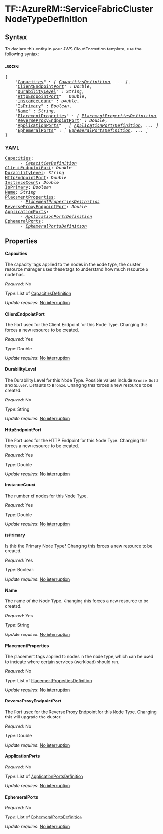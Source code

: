 # TF::AzureRM::ServiceFabricCluster NodeTypeDefinition

## Syntax

To declare this entity in your AWS CloudFormation template, use the following syntax:

### JSON

<pre>
{
    "<a href="#capacities" title="Capacities">Capacities</a>" : <i>[ <a href="capacitiesdefinition.md">CapacitiesDefinition</a>, ... ]</i>,
    "<a href="#clientendpointport" title="ClientEndpointPort">ClientEndpointPort</a>" : <i>Double</i>,
    "<a href="#durabilitylevel" title="DurabilityLevel">DurabilityLevel</a>" : <i>String</i>,
    "<a href="#httpendpointport" title="HttpEndpointPort">HttpEndpointPort</a>" : <i>Double</i>,
    "<a href="#instancecount" title="InstanceCount">InstanceCount</a>" : <i>Double</i>,
    "<a href="#isprimary" title="IsPrimary">IsPrimary</a>" : <i>Boolean</i>,
    "<a href="#name" title="Name">Name</a>" : <i>String</i>,
    "<a href="#placementproperties" title="PlacementProperties">PlacementProperties</a>" : <i>[ <a href="placementpropertiesdefinition.md">PlacementPropertiesDefinition</a>, ... ]</i>,
    "<a href="#reverseproxyendpointport" title="ReverseProxyEndpointPort">ReverseProxyEndpointPort</a>" : <i>Double</i>,
    "<a href="#applicationports" title="ApplicationPorts">ApplicationPorts</a>" : <i>[ <a href="applicationportsdefinition.md">ApplicationPortsDefinition</a>, ... ]</i>,
    "<a href="#ephemeralports" title="EphemeralPorts">EphemeralPorts</a>" : <i>[ <a href="ephemeralportsdefinition.md">EphemeralPortsDefinition</a>, ... ]</i>
}
</pre>

### YAML

<pre>
<a href="#capacities" title="Capacities">Capacities</a>: <i>
      - <a href="capacitiesdefinition.md">CapacitiesDefinition</a></i>
<a href="#clientendpointport" title="ClientEndpointPort">ClientEndpointPort</a>: <i>Double</i>
<a href="#durabilitylevel" title="DurabilityLevel">DurabilityLevel</a>: <i>String</i>
<a href="#httpendpointport" title="HttpEndpointPort">HttpEndpointPort</a>: <i>Double</i>
<a href="#instancecount" title="InstanceCount">InstanceCount</a>: <i>Double</i>
<a href="#isprimary" title="IsPrimary">IsPrimary</a>: <i>Boolean</i>
<a href="#name" title="Name">Name</a>: <i>String</i>
<a href="#placementproperties" title="PlacementProperties">PlacementProperties</a>: <i>
      - <a href="placementpropertiesdefinition.md">PlacementPropertiesDefinition</a></i>
<a href="#reverseproxyendpointport" title="ReverseProxyEndpointPort">ReverseProxyEndpointPort</a>: <i>Double</i>
<a href="#applicationports" title="ApplicationPorts">ApplicationPorts</a>: <i>
      - <a href="applicationportsdefinition.md">ApplicationPortsDefinition</a></i>
<a href="#ephemeralports" title="EphemeralPorts">EphemeralPorts</a>: <i>
      - <a href="ephemeralportsdefinition.md">EphemeralPortsDefinition</a></i>
</pre>

## Properties

#### Capacities

The capacity tags applied to the nodes in the node type, the cluster resource manager uses these tags to understand how much resource a node has.

_Required_: No

_Type_: List of <a href="capacitiesdefinition.md">CapacitiesDefinition</a>

_Update requires_: [No interruption](https://docs.aws.amazon.com/AWSCloudFormation/latest/UserGuide/using-cfn-updating-stacks-update-behaviors.html#update-no-interrupt)

#### ClientEndpointPort

The Port used for the Client Endpoint for this Node Type. Changing this forces a new resource to be created.

_Required_: Yes

_Type_: Double

_Update requires_: [No interruption](https://docs.aws.amazon.com/AWSCloudFormation/latest/UserGuide/using-cfn-updating-stacks-update-behaviors.html#update-no-interrupt)

#### DurabilityLevel

The Durability Level for this Node Type. Possible values include `Bronze`, `Gold` and `Silver`. Defaults to `Bronze`. Changing this forces a new resource to be created.

_Required_: No

_Type_: String

_Update requires_: [No interruption](https://docs.aws.amazon.com/AWSCloudFormation/latest/UserGuide/using-cfn-updating-stacks-update-behaviors.html#update-no-interrupt)

#### HttpEndpointPort

The Port used for the HTTP Endpoint for this Node Type. Changing this forces a new resource to be created.

_Required_: Yes

_Type_: Double

_Update requires_: [No interruption](https://docs.aws.amazon.com/AWSCloudFormation/latest/UserGuide/using-cfn-updating-stacks-update-behaviors.html#update-no-interrupt)

#### InstanceCount

The number of nodes for this Node Type.

_Required_: Yes

_Type_: Double

_Update requires_: [No interruption](https://docs.aws.amazon.com/AWSCloudFormation/latest/UserGuide/using-cfn-updating-stacks-update-behaviors.html#update-no-interrupt)

#### IsPrimary

Is this the Primary Node Type? Changing this forces a new resource to be created.

_Required_: Yes

_Type_: Boolean

_Update requires_: [No interruption](https://docs.aws.amazon.com/AWSCloudFormation/latest/UserGuide/using-cfn-updating-stacks-update-behaviors.html#update-no-interrupt)

#### Name

The name of the Node Type. Changing this forces a new resource to be created.

_Required_: Yes

_Type_: String

_Update requires_: [No interruption](https://docs.aws.amazon.com/AWSCloudFormation/latest/UserGuide/using-cfn-updating-stacks-update-behaviors.html#update-no-interrupt)

#### PlacementProperties

The placement tags applied to nodes in the node type, which can be used to indicate where certain services (workload) should run.

_Required_: No

_Type_: List of <a href="placementpropertiesdefinition.md">PlacementPropertiesDefinition</a>

_Update requires_: [No interruption](https://docs.aws.amazon.com/AWSCloudFormation/latest/UserGuide/using-cfn-updating-stacks-update-behaviors.html#update-no-interrupt)

#### ReverseProxyEndpointPort

The Port used for the Reverse Proxy Endpoint  for this Node Type. Changing this will upgrade the cluster.

_Required_: No

_Type_: Double

_Update requires_: [No interruption](https://docs.aws.amazon.com/AWSCloudFormation/latest/UserGuide/using-cfn-updating-stacks-update-behaviors.html#update-no-interrupt)

#### ApplicationPorts

_Required_: No

_Type_: List of <a href="applicationportsdefinition.md">ApplicationPortsDefinition</a>

_Update requires_: [No interruption](https://docs.aws.amazon.com/AWSCloudFormation/latest/UserGuide/using-cfn-updating-stacks-update-behaviors.html#update-no-interrupt)

#### EphemeralPorts

_Required_: No

_Type_: List of <a href="ephemeralportsdefinition.md">EphemeralPortsDefinition</a>

_Update requires_: [No interruption](https://docs.aws.amazon.com/AWSCloudFormation/latest/UserGuide/using-cfn-updating-stacks-update-behaviors.html#update-no-interrupt)

